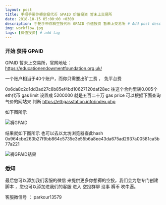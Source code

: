 ```yaml
---
layout: post
title: 手把手带你褥空投代币 GPAID 价值投资 暂未上交易所
date: 2018-10-15 05:00:00 +0300
description: 手把手带你褥空投代币 GPAID 价值投资 暂未上交易所 # Add post description (optional)
img: workflow.jpg
tags: [价值投资] # add tag
---
```


### 开始 获得 GPAID

GPAID  暂未上交易所，官网地址：https://educationendowmentfoundation.org.uk/ 

一个账户相当于40个账户，而你只需要出矿工费 ， 免平台费

0x6da8c2d1dd3ad27c8b85ef4bd10627120daf28ec  往这个合约里转0.005个eth代币  gas limit 设置成 5200000  就是五百二十万
 gas price  可以根据下面查询气价的网站来 判断 https://ethgasstation.info/index.php 
 
 如下图所示
 
 ![褥GPAID]({{site.baseurl}}/assets/img/2018-10-15-GPAID/褥GPAID.png)
 
 结果就如下图所示   也可以去以太坊浏览器查此hash  0x964cbe263b27f9bb864c5735e3e55b6a8ee43da675ad2937a00581ca5b77a221
 
 ![褥GPAID结果]({{site.baseurl}}/assets/img/2018-10-15-GPAID/褥GPAID结果.png)

  
  
###  悉知

最后您可以添加我们客服的微信  来提供更多你想褥的空投，我们会为您专门创建脚本  ，您也可以添加进我们的客服 进入 空投群聊 没事 褥币 吹牛逼。

客服微信号 ：   parkour13579
